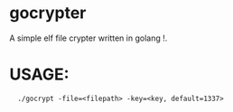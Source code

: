 # gocrypter

A simple elf file crypter written in golang !.

# USAGE: 

  ```
    ./gocrypt -file=<filepath> -key=<key, default=1337>
  ```
